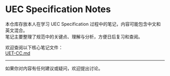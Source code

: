 # UEC Specification Notes

本仓库存放本人在学习 UEC Specification 过程中的笔记，内容可能包含中文和英文混合。  
笔记主要整理了规范中的关键点、理解与分析，方便日后复习和查阅。

欢迎查阅以下核心笔记文件：  
[UET-CC.md](Notes/UET-CC.md)  

---

如果你对内容有任何建议或疑问，欢迎提出讨论。
